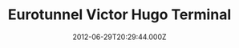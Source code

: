 ---
date: 2012-06-29T20:29:44.000Z
title: Eurotunnel Victor Hugo Terminal
latitude: 51.09500584359605
longitude: 1.1229658126831055
url: http://www.eurotunnel.com
category: checkin
---